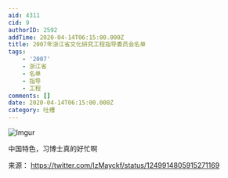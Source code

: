 ```yaml
---
aid: 4311
cid: 9
authorID: 2592
addTime: 2020-04-14T06:15:00.000Z
title: 2007年浙江省文化研究工程指导委员会名单
tags:
    - '2007'
    - 浙江省
    - 名单
    - 指导
    - 工程
comments: []
date: 2020-04-14T06:15:00.000Z
category: 吐槽
---
```


![Imgur](https://i.imgur.com/QuOyc7t.jpg)

中国特色，习博士真的好忙啊

来源： https://twitter.com/IzMayckf/status/1249914805915271169
